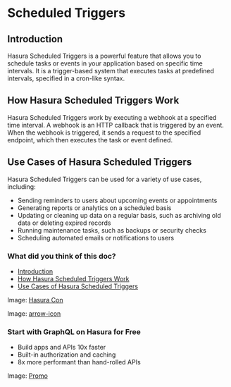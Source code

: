 # Scheduled Triggers

## Introduction​

Hasura Scheduled Triggers is a powerful feature that allows you to schedule tasks or events in your application based on
specific time intervals. It is a trigger-based system that executes tasks at predefined intervals, specified in a
cron-like syntax.

## How Hasura Scheduled Triggers Work​

Hasura Scheduled Triggers work by executing a webhook at a specified time interval. A webhook is an HTTP callback that
is triggered by an event. When the webhook is triggered, it sends a request to the specified endpoint, which then
executes the task or event defined.

## Use Cases of Hasura Scheduled Triggers​

Hasura Scheduled Triggers can be used for a variety of use cases, including:

- Sending reminders to users about upcoming events or appointments
- Generating reports or analytics on a scheduled basis
- Updating or cleaning up data on a regular basis, such as archiving old data or deleting expired records
- Running maintenance tasks, such as backups or security checks
- Scheduling automated emails or notifications to users


### What did you think of this doc?

- [ Introduction ](https://hasura.io/docs/latest/scheduled-triggers/how-it-works/#introduction)
- [ How Hasura Scheduled Triggers Work ](https://hasura.io/docs/latest/scheduled-triggers/how-it-works/#how-hasura-scheduled-triggers-work)
- [ Use Cases of Hasura Scheduled Triggers ](https://hasura.io/docs/latest/scheduled-triggers/how-it-works/#use-cases-of-hasura-scheduled-triggers)


Image: [ Hasura Con ](https://res.cloudinary.com/dh8fp23nd/image/upload/v1686154570/hasura-con-2023/has-con-light-date_r2a2ud.png)

Image: [ arrow-icon ](https://res.cloudinary.com/dh8fp23nd/image/upload/v1683723549/main-web/chevron-right_ldbi7d.png)

### Start with GraphQL on Hasura for Free

- Build apps and APIs 10x faster
- Built-in authorization and caching
- 8x more performant than hand-rolled APIs


Image: [ Promo ](https://hasura.io/docs/assets/images/hasura-free-ff60e409244e0ea12b5a3045d1a9096b.png)